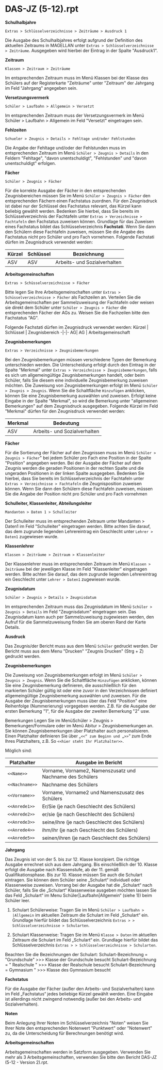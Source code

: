 # DAS-JZ (5-12).rpt

[6]:/assets/images/DAS/das06.png
[7]:/assets/images/DAS/das07.png
[8]:/assets/images/DAS/das08.png
[9]:/assets/images/DAS/das09.png
[10]:/assets/images/DAS/das10.png
[11]:/assets/images/DAS/das11.png
[12]:/assets/images/DAS/das12.png
[13]:/assets/images/DAS/das13.png
[14]:/assets/images/DAS/das14.png
[15]:/assets/images/DAS/das15.png
[16]:/assets/images/DAS/das16.png
[17]:/assets/images/DAS/das17.png
[18]:/assets/images/DAS/das18.png
[19]:/assets/images/DAS/das19.png
[20]:/assets/images/DAS/das20.png
[21]:/assets/images/DAS/das21.png
[22]:/assets/images/DAS/das22.png
[23]:/assets/images/DAS/das23.png
[24]:/assets/images/DAS/das24.png
[25]:/assets/images/DAS/das25.png
[26]:/assets/images/DAS/das26.png
[27]:/assets/images/DAS/das27.png
[28]:/assets/images/DAS/das28.png
[29]:/assets/images/DAS/das29.png
[30]:/assets/images/DAS/das30.png
[31]:/assets/images/DAS/das31.png
[32]:/assets/images/DAS/das32.png


**Schulhalbjahre**

`Extras > Schlüsselverzeichnisse > Zeiträume > Ausdruck 1`

Die Ausgabe des Schulhalbjahres erfolgt aufgrund der Definition des aktuellen Zeitraums in MAGELLAN unter `Extras > Schlüsselverzeichnisse > Zeiträume`. Ausgegeben wird hierbei der Eintrag in der Spalte "Ausdruck1".

**Zeitraum**

`Klassen > Zeitraum > Zeiträume`

Im entsprechenden Zeitraum muss im Menü Klassen bei der Klasse des Schülers auf der Registerkarte "Zeiträume"
unter "Zeitraum" der Jahrgang im Feld "Jahrgang" angegeben sein.

**Versetzungsvermerk**

`Schüler > Laufbahn > Allgemein > Versetzt`

Im entsprechenden Zeitraum muss der Versetzungsvermerk im Menü Schüler > Laufbahn > Allgemein im Feld "Versetzt" eingetragen sein.

**Fehlzeiten**

`Schueler > Zeugnis > Details > Fehltage und/oder Fehlstunden`

Die Angabe der Fehltage und/oder der Fehlstunden muss im entsprechenden Zeitraum im Menü `Schüler > Zeugnis > Details` in den Feldern "Fehltage", "davon unentschuldigt", "Fehlstunden" und "davon unentschuldigt" erfolgen.

**Fächer**

`Schüler > Zeugnis > Fächer`

Für die korrekte Ausgabe der Fächer in den entsprechenden Zeugnisbereichen müssen Sie im Menü `Schüler > Zeugnis > Fächer` den entsprechenden Fächern einen Fachstatus zuordnen. Für den Zeugnisdruck ist dabei nur der Schlüssel des Fachstatus relevant, das Kürzel kann beliebig gewählt werden. Bedenken Sie hierbei, dass Sie bereits im Schlüsselverzeichnis der Fachtafeln unter `Extras > Verzeichnisse > Fachtafeln` den Fachstatus zuweisen können. Grundlage für das Zuweisen eines Fachstatus bildet das Schlüsselverzeichnis **Fachstati**. Wenn Sie dann den Schülern
diese Fachtafeln zuweisen, müssen Sie die Angabe des Fachstatus nicht pro Schüler und pro Fach vornehmen.
Folgende Fachstati dürfen im Zeugnisdruck verwendet werden:

Kürzel|Schlüssel|Bezeichnung
-|-|-
ASV| ASV |Arbeits- und Sozialverhalten

**Arbeitsgemeinschaften**

`Extras > Schüsselverzeichnisse > Fächer`

Bitte legen Sie Ihre Arbeitsgemeinschaften unter `Extras > Schüsselverzeichnisse > Fächer` als Fachzeilen an. Verteilen Sie die Arbeitsgemeinschaften per Sammelzuweisung der Fachtafeln oder weisen sie direkt dem Schüler unter `Schüler > Zeugnis > Fächer` die entsprechenden Fächer der AGs zu. Weisen Sie die Fachzeilen bitte den Fachstatus "AG".

Folgende Fachstati dürfen im Zeugnisdruck verwendet werden:
Kürzel |	Schlüssel |	Zeugnisbereich
-|-|-
AG| 	AG |	Arbeitsgemeinschaft

**Zeugnisbemerkungen**

`Extras > Verzeichnisse > Zeugnisbemerkungen`

Bei den Zeugnisbemerkungen müssen verschiedene Typen der Bemerkung unterschieden werden. Die Unterscheidung erfolgt durch den Eintrag in der Spalte "Merkmal" unter `Extras > Verzeichnisse > Zeugnisbemerkungen`, falls es sich um allgemeingültige Zeugnisbemerkungen handelt, oder beim Schüler, falls Sie diesem eine individuelle Zeugnisbemerkung zuweisen möchten. Die Zuweisung von Zeugnisbemerkungen erfolgt im Menü `Schüler > Zeugnis > Zeugnis`. Wenn Sie die Schaltfläche `Hinzufügen` anklicken, können Sie eine Zeugnisbemerkung auswählen und zuweisen. Erfolgt keine Eingabe in der Spalte "Merkmal", so wird die Bemerkung unter "allgemeinen Bemerkungen" auf dem Zeugnisdruck ausgegeben.
Folgende Kürzel im Feld "Merkmal" dürfen für den Zeugnisdruck verwendet werden:

Merkmal | Bedeutung
-|-
ASV   | Arbeits- und Sozialverhalten

**Fächer**

Für die Sortierung der Fächer auf den Zeugnissen muss im Menü `Schüler > Zeugnis > Fächer`" bei jedem Schüler pro Fach eine Position in der Spalte "Position" angegeben werden. Bei der Ausgabe
der Fächer auf dem Zeugnis werden die geraden Positionen in der rechten Spalte und die ungeraden Positionen in der linken Spalte ausgegeben. Bedenken Sie hierbei, dass Sie bereits im Schlüsselverzeichnis der Fachtafeln unter `Extras > Verzeichnisse > Fachtafeln` die Zeugnisposition zuweisen können. Wenn Sie dann den Schülern diese Fachtafeln zuweisen, müssen Sie die Angabe der Position nicht pro Schüler und pro Fach vornehmen

**Schulleiter, Klassenleiter, Abteilungsleiter**

`Mandanten > Daten 1 > Schulleiter`

Der Schulleiter muss im entsprechenden Zeitraum unter Mandanten > Daten1 im Feld "Schulleiter" eingetragen werden. Bitte achten Sie darauf, das dem zugrunde liegenden Lehrereintrag ein Geschlecht unter `Lehrer > Daten1` zugewiesen wurde.

**Klassenlehrer**

`Klassen > Zeiträume > Zeitraum > Klassenleiter`

Der Klassenlehrer muss im entsprechenden Zeitraum im Menü `Klassen > Zeiträume` bei der jeweiligen Klasse im Feld "Klassenleiter" eingetragen werden. Bitte achten Sie darauf, das dem zugrunde liegenden Lehrereintrag ein Geschlecht unter `Lehrer > Daten1` zugewiesen wurde.

**Zeugnisdatum**

`Schüler > Zeugnis > Details > Zeugnisdatum`

Im entsprechenden Zeitraum muss das Zeugnisdatum im Menü `Schüler > Zeugnis > Details` im Feld "Zeugnisdatum" eingetragen sein. Das Zeugnisdatum kann auch per Sammelzuweisung zugewiesen werden, den Aufruf für die Sammelzuweisung finden Sie am oberen Rand der Karte Details.

**Ausdruck** 

Das Zeugnis/der Bericht muss aus dem Menü `Schüler` gedruckt werden. Der Bericht muss aus dem Menu "Drucken" "Zeugnis Drucken" (Strg + Z) gedruckt werden.

**Zeugnisbemerkungen**

Die Zuweisung von Zeugnisbemerkungen erfolgt im Menü `Schüler > Zeugnis > Zeugnis`. Wenn Sie die Schaltfläche `Hinzufügen` anklicken, können Sie eine Zeugnisbemerkung definieren,
die ausschließlich für den markierten Schüler gültig ist oder eine zuvor in den Verzeichnissen definiert allgemeingültige
Zeugnisbemerkung auswählen und zuweisen.
Für die Ausgabe der Zeugnisbemerkungen muss über das Feld "Position" eine Reihenfolge (Nummerierung)
vorgegeben werden. Z.B. für die Ausgabe der ersten Bemerkung "1", für die Ausgabe der zweiten Bemerkung
"2" usw.

Bemerkungen Legen Sie im MenüSchüler > Zeugnis > Bemerkungen/Formulare oder im Menü Abitur > Zeugnisbemerkungen an. Sie können Zeugnisbemerkungen über Platzhalter auch personalisieren.  
Einen Platzhalter definieren Sie über „`<<“ zum Beginn und „>>`“ zum Ende Ihres Platzhalters, z.B.  So `<<hier steht Ihr Platzhalter>>`.  

Möglich sind:

Platzhalter | Ausgabe im Bericht
--|--
`<<Name>>` | Vorname, Vorname2, Namenszusatz und Nachname des Schülers
`<<Nachname>>` | Nachname des Schülers
`<<Vorname>>` | Vorname, Vorname2 und Namenszusatz des Schülers
`<<Anrede1>>` | Er/Sie (je nach Geschlecht des Schülers)
`<<Anrede2>>` | er/sie (je nach Geschlecht des Schülers)
`<<Anrede3>>` | seine/ihre (je nach Geschlecht des Schülers)
`<<Anrede4>>` |  ihm/ihr (je nach Geschlecht des Schülers)
`<<Anrede5>>` | seinen/ihren (je nach Geschlecht des Schülers)

**Jahrgang**

Das Zeugnis ist von der 5. bis zur 12. Klasse konzipiert. Die richtige Ausgabe errechnet sich aus dem Jahrgang. Bis einschließlich der 10. Klasse erfolgt die Ausgabe nach Klassenstufe, ab der 11. gemäß Qualifikationsphase. Bis zur 10. Klasse müssen Sie auch die Schulart eintragen. Sie können dem Schüler seine „Schulart“ individuell oder Klassenweise zuweisen. Vorrang bei der Ausgabe hat die „Schulart“ nach Schüler, falls Sie die „Schulart“ Klassenweise ausgeben möchten lassen Sie das Feld „Schulart“ im Menu Schüler|Laufbahn|Allgemein“ (siehe 1)) beim Schüler leer.

1)	Schulart Schülerweise: Tragen Sie im Menü `Schüler > Laufbahn > |Allgemein` im aktuellen Zeitraum die Schulart im Feld „Schulart“ ein. Grundlage hierfür bildet das Schlüsselverzeichnis `Extras > > Schlüsselverzeichnisse > Schularten`.

2)	Schulart Klassenweise:  Tragen Sie im Menü `Klasse > Daten` im aktuellen Zeitraum die Schulart im Feld „Schulart“ ein. Grundlage hierfür bildet das Schlüsselverzeichnis `Extras > > Schlüsselverzeichnisse > Schularten`.

Beachten Sie die Bezeichnungen der Schulart:
Schulart-Bezeichnung =  "Grundschule" >>> Klasse der Grundschule besucht
Schulart-Bezeichnung =  " Realschule " >>> Klasse der Realschule besucht
Schulart-Bezeichnung =  Gymnasium " >>> Klasse des Gymnasium besucht

**Fachstatus**

Für die Ausgabe der Fächer (außer den Arbeits- und Sozialverhalten)  kann im Feld „Fachstatus“ jedes beliebige Kürzel gewählt werden. Eine Eingabe ist allerdings nicht zwingend notwendig (außer bei den Arbeits- und Sozialverhalten).

**Noten** 

Beim Anlegung Ihrer Noten im Schlüsselverzeichnis "Noten" weisen Sie Ihrer Note den entsprechenden Notenwert "Punktwert" oder "Notenwert" zu, da die Unterscheidung für Berechnungen benötigt wird.

**Arbeitsgemeinschaften**

Arbeitsgemeinschaften werden in Satzform ausgegeben. Verwenden Sie mehr als 3 Arbeitsgemeinschaften, verwenden Sie bitte den Bericht DAS-JZ (5-12 - Version 2).rpt.

